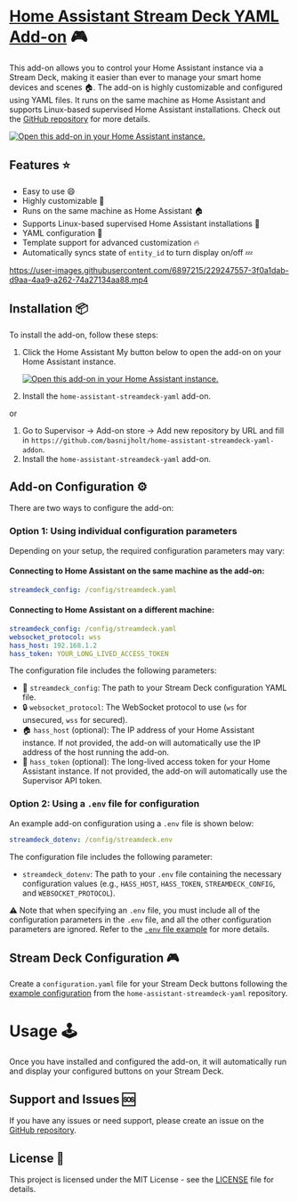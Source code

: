 # [Home Assistant Stream Deck YAML Add-on](https://github.com/basnijholt/home-assistant-streamdeck-yaml) 🎮

This add-on allows you to control your Home Assistant instance via a Stream Deck, making it easier than ever to manage your smart home devices and scenes 🏠.
The add-on is highly customizable and configured using YAML files.
It runs on the same machine as Home Assistant and supports Linux-based supervised Home Assistant installations.
Check out the [GitHub repository](https://github.com/basnijholt/home-assistant-streamdeck-yaml) for more details.

[![Open this add-on in your Home Assistant instance.][addon-badge]][addon]

## Features :star:
- Easy to use 😄
- Highly customizable 🔧
- Runs on the same machine as Home Assistant 🏠
- Supports Linux-based supervised Home Assistant installations 🐧
- YAML configuration 📁
- Template support for advanced customization 🔥
- Automatically syncs state of `entity_id` to turn display on/off 💤

https://user-images.githubusercontent.com/6897215/229247557-3f0a1dab-d9aa-4aa9-a262-74a27134aa88.mp4

## Installation :package:

To install the add-on, follow these steps:

1. Click the Home Assistant My button below to open the add-on on your Home
   Assistant instance.

   [![Open this add-on in your Home Assistant instance.][addon-badge]][addon]

2. Install the `home-assistant-streamdeck-yaml` add-on.

or

1. Go to Supervisor -> Add-on store -> Add new repository by URL and fill in `https://github.com/basnijholt/home-assistant-streamdeck-yaml-addon`.
2. Install the `home-assistant-streamdeck-yaml` add-on.

## Add-on Configuration :gear:

There are two ways to configure the add-on:

### Option 1: Using individual configuration parameters

Depending on your setup, the required configuration parameters may vary:

#### Connecting to Home Assistant on the **same machine** as the add-on:

```yaml
streamdeck_config: /config/streamdeck.yaml
```

#### Connecting to Home Assistant on a **different machine**:

```yaml
streamdeck_config: /config/streamdeck.yaml
websocket_protocol: wss
hass_host: 192.168.1.2
hass_token: YOUR_LONG_LIVED_ACCESS_TOKEN
```

The configuration file includes the following parameters:

- 📄 `streamdeck_config`: The path to your Stream Deck configuration YAML file.
- 🔒 `websocket_protocol`: The WebSocket protocol to use (`ws` for unsecured, `wss` for secured).
- 🏠 `hass_host` (optional): The IP address of your Home Assistant instance. If not provided, the add-on will automatically use the IP address of the host running the add-on.
- 🔑 `hass_token` (optional): The long-lived access token for your Home Assistant instance. If not provided, the add-on will automatically use the Supervisor API token.

### Option 2: Using a `.env` file for configuration

An example add-on configuration using a `.env` file is shown below:

```yaml
streamdeck_dotenv: /config/streamdeck.env
```

The configuration file includes the following parameter:

- `streamdeck_dotenv`: The path to your `.env` file containing the necessary configuration values (e.g., `HASS_HOST`, `HASS_TOKEN`, `STREAMDECK_CONFIG`, and `WEBSOCKET_PROTOCOL`).

⚠️ Note that when specifying an `.env` file, you must include all of the configuration parameters in the `.env` file, and all the other configuration parameters are ignored.
Refer to the [`.env` file example](https://github.com/basnijholt/home-assistant-streamdeck-yaml/blob/main/.env.example) for more details.

## Stream Deck Configuration :video_game:

Create a `configuration.yaml` file for your Stream Deck buttons following the [example configuration](https://github.com/basnijholt/home-assistant-streamdeck-yaml/blob/main/configuration.yaml) from the `home-assistant-streamdeck-yaml` repository.

# Usage 🕹️

Once you have installed and configured the add-on, it will automatically run and display your configured buttons on your Stream Deck.

## Support and Issues :sos:

If you have any issues or need support, please create an issue on the [GitHub repository](https://github.com/basnijholt/home-assistant-streamdeck-yaml-addon/issues).

## License :page_with_curl:

This project is licensed under the MIT License - see the [LICENSE](LICENSE) file for details.

[addon-badge]: https://my.home-assistant.io/badges/supervisor_addon.svg
[addon]: https://my.home-assistant.io/redirect/supervisor_addon/?addon=dc473884_home-assistant-streamdeck-yaml&repository_url=https%3A%2F%2Fgithub.com%2Fbasnijholt%2Fhome-assistant-streamdeck-yaml-addon
